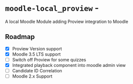 # `moodle-local_proview` - 
A local Moodle Module adding Proview integration to Moodle

## Roadmap

- [x] Proview Version support
- [x] Moodle 3.5 LTS support
- [ ] Switch off Proview for some quizzes
- [x] Integrated playback component into moodle admin view
- [ ] Candidate ID Correlation
- [ ] Moodle 2.x Support
